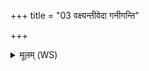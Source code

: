 +++
title = "03 वक्ष्यन्तीवेदा गनीगन्ति"

+++
<details><summary>मूलम् (WS)</summary>

वक्ष्यन्तीवेदा गनीगन्ति कर्णं प्रियं सखायं परिषस्वजाना ।  
योषेव शिङ्कते वितताधि धन्वञ्ज्या इयं समिति पारयन्ती ॥ ३ ॥
</details>
